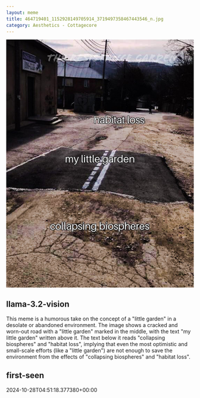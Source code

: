 ```yaml
---
layout: meme
title: 464719401_1152928149705914_3719497358467443546_n.jpg
category: Aesthetics - Cottagecore
---
```


<div markdown="0"><a href="464719401_1152928149705914_3719497358467443546_n.jpg"><img class="photo" src="464719401_1152928149705914_3719497358467443546_n.jpg" /></a>

<h2>llama-3.2-vision</h2>
<p title="Llama-3.2-Vision-11B is a really good model that probably gets the visual details right but doesn't understand literary or media references, and often fails to accurately represent the physical arrangement of objects and the implied relationships between the objects.">This meme is a humorous take on the concept of a &quot;little garden&quot; in a desolate or abandoned environment. The image shows a cracked and worn-out road with a &quot;little garden&quot; marked in the middle, with the text &quot;my little garden&quot; written above it. The text below it reads &quot;collapsing biospheres&quot; and &quot;habitat loss&quot;, implying that even the most optimistic and small-scale efforts (like a &quot;little garden&quot;) are not enough to save the environment from the effects of &quot;collapsing biospheres&quot; and &quot;habitat loss&quot;.</p>

<h2>first-seen</h2>
<p title="Because Git doesn't preserve file modification times, this metadata file contains the file's modification time when it was added to the library.">2024-10-28T04:51:18.377380+00:00</p>

</div>

